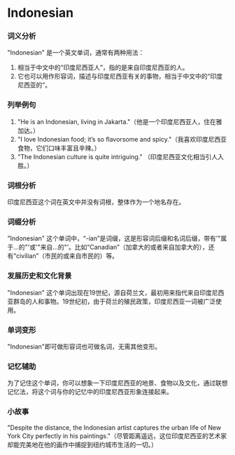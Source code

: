 # Indonesian

### 词义分析

  

"Indonesian" 是一个英文单词，通常有两种用法：

  

1.  相当于中文中的“印度尼西亚人”，指的是来自印度尼西亚的人。
2.  它也可以用作形容词，描述与印度尼西亚有关的事物，相当于中文中的“印度尼西亚的”。

  

### 列举例句

  

1.  "He is an Indonesian, living in Jakarta."（他是一个印度尼西亚人，住在雅加达。）
2.  "I love Indonesian food; it’s so flavorsome and spicy."（我喜欢印度尼西亚食物，它们口味丰富且辛辣。）
3.  "The Indonesian culture is quite intriguing." （印度尼西亚文化相当引人入胜。）

  

### 词根分析

  

印度尼西亚这个词在英文中并没有词根，整体作为一个地名存在。

  

### 词缀分析

  

"Indonesian" 这个单词中，“-ian”是词缀，这是形容词后缀和名词后缀，带有'"属于...的"'或'"来自...的"'。比如“Canadian”（加拿大的或者来自加拿大的），还有“civilian”（市民的或来自市民的）等。

  

### 发展历史和文化背景

  

"Indonesian" 这个单词出现在19世纪，源自荷兰文，最初用来指代来自印度尼西亚群岛的人和事物。19世纪初，由于荷兰的殖民政策，印度尼西亚一词被广泛使用。

  

### 单词变形

  

"Indonesian"即可做形容词也可做名词，无需其他变形。

  

### 记忆辅助

  

为了记住这个单词，你可以想象一下印度尼西亚的地景、食物以及文化，通过联想记忆法，将这个词与你的记忆中的印度尼西亚形象连接起来。

  

### 小故事

  

"Despite the distance, the Indonesian artist captures the urban life of New York City perfectly in his paintings."（尽管距离遥远，这位印度尼西亚的艺术家却能完美地在他的画作中捕捉到纽约城市生活的一切。）
